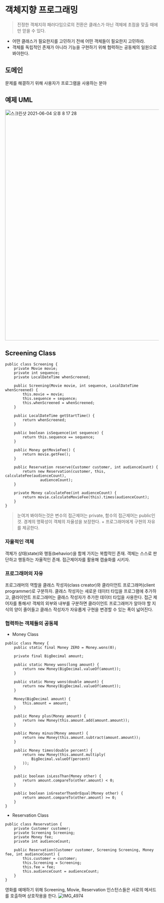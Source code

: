 # 객체지향 프로그래밍
> 진정한 객체지햐 패러다임으로의 전환은 클래스가 아닌 객체에 초점을 맞출 때에만 얻을 수 있다.
 - 어떤 클래스가 필요한지를 고민하기 전에 어떤 객체들이 필요한지 고민하라.
 - 객체를 독립적인 존재가 아니라 기능을 구현하기 위해 협력하는 공동체의 일원으로 봐야한다.

## 도메인
 문제를 해결하기 위해 사용자가 프로그램을 사용하는 분야

## 예제 UML
<img width="754" alt="스크린샷 2021-06-04 오후 8 17 28" src="https://user-images.githubusercontent.com/60125719/120793629-15f12180-c572-11eb-97b2-fb4d45e31be6.png">

## Screening Class
```
public class Screening {
    private Movie movie;
    private int sequence;
    private LocalDateTime whenScreened;

    public Screening(Movie movie, int sequence, LocalDateTime whenScreened) {
        this.movie = movie;
        this.sequence = sequence;
        this.whenScreened = whenScreened;
    }

    public LocalDateTime getStartTime() {
        return whenScreened;
    }

    public boolean isSequence(int sequence) {
        return this.sequence == sequence;
    }

    public Money getMovieFee() {
        return movie.getFee();
    }

    public Reservation reserve(Customer customer, int audienceCount) {
        return new Reservation(customer, this, calculateFee(audienceCount),
                audienceCount);
    }

    private Money calculateFee(int audienceCount) {
        return movie.calculateMovieFee(this).times(audienceCount);
    }
}
```
> 눈여겨 봐야하는것은 변수의 접근제어는 private, 함수의 접근제어는 public인것. 경계의 명확성이 객체의 자율성을 보장한다. + 프로그래머에게 구현의 자유를 제공한다.

### 자율적인 객체
객체가 상태(state)와 행동(behavior)을 함께 가지는 복합적인 존재. 객체는 스스로 판단하고 행동하는 자율적인 존재.
접근제어자를 활용해 캡슐화를 시키자.

### 프로그래머의 자유
프로그래머의 역할을 클래스 작성자(class creator)와 클라이언트 프로그래머(client programmer)로 구분하자.
클래스 작성자는 새로운 데이터 타입을 프로그램에 추가하고, 클라이언트 프로그래머는 클래스 작성자가 추가한 데이터 타입을 사용한다.
접근 제어자를 통해서! 
객체의 외부와 내부를 구분하면 클라이언트 프로그래머가 알아야 할 지식의 양이 줄어들고 클래스 작성자가 자유롭게 구현을 변경할 수 있는 폭이 넓어진다.

### 협력하는 객체들의 공동체

- Money Class
```
public class Money {
    public static final Money ZERO = Money.wons(0);

    private final BigDecimal amount;

    public static Money wons(long amount) {
        return new Money(BigDecimal.valueOf(amount));
    }

    public static Money wons(double amount) {
        return new Money(BigDecimal.valueOf(amount));
    }

    Money(BigDecimal amount) {
        this.amount = amount;
    }

    public Money plus(Money amount) {
        return new Money(this.amount.add(amount.amount));
    }

    public Money minus(Money amount) {
        return new Money(this.amount.subtract(amount.amount));
    }

    public Money times(double percent) {
        return new Money(this.amount.multiply(
            BigDecimal.valueOf(percent)
        ));
    }

    public boolean isLessThan(Money other) {
        return amount.compareTo(other.amount) < 0;
    }

    public boolean isGreaterThanOrEqual(Money other) {
        return amount.compareTo(other.amount) >= 0;
    }
}
```

 - Reservation Class
```
public class Reservation {
    private Customer customer;
    private Screening Screening;
    private Money fee;
    private int audienceCount;

    public Reservation(Customer customer, Screening Screening, Money fee, int audienceCount) {
        this.customer = customer;
        this.Screening = Screening;
        this.fee = fee;
        this.audienceCount = audienceCount;
    }
}
```

영화를 예매하기 위해 Screening, Movie, Reservation 인스턴스들은 서로의 메서드를 호출하며 상호작용을 한다.
![IMG_4974](https://user-images.githubusercontent.com/60125719/120797479-0f18dd80-c577-11eb-85a2-daafc57c0351.jpg)




























